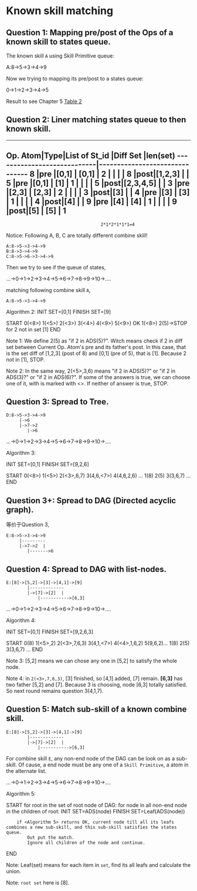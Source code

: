Known skill matching
====================

Question 1: Mapping pre/post of the Ops of a known skill to states queue.
----------

The known skill `A` using Skill Primitive queue:

A:8->5->3->4->9

Now we trying to mapping its pre/post to a states queue:

0->1->2->3->4->5

Result to see Chapter 5 [Table 2](http://localhost:8000/c5.py)


Question 2: Liner matching states queue to then known skill.
----------

------------------------------------------------------------
Op. Atom|Type|List of St_id |Diff Set |len(set)
----------------------------|-------------------------------
8       |pre |[0,1]         |  [0,1]  | 2
        |    |              |         |
8       |post|[1,2,3]       |         |
5       |pre |[0,1]         |  [1]    | 1
        |    |              |         |
5       |post|[2,3,4,5]     |         |
3       |pre |[2,3]         |  [2,3]  | 2
        |    |              |         |
3       |post|[3]           |         |
4       |pre |[3]           |  [3]    | 1
        |    |              |         |
4       |post|[4]           |         |
9       |pre |[4]           |  [4]    | 1
        |    |              |         |
9       |post|[5]           |  [5]    | 1
------------------------------------------------------------
                                        2*1*2*1*1*1=4

Notice: Following A, B, C are totally different combine skill!

```
A:8->5->3->4->9
B:8->3->4->9
C:8->5->6->3->4->9
```

Then we try to see if the queue of states,

...->0->1->2->3->4->5->6->7->8->9->10->....

matching following combine skill `A`,

```
A:8->5->3->4->9
```

Algorithm 2:
INIT SET=[0,1]
FINISH SET=[9]

START
0(<8>) 1(<5>) 2(<3>) 3(<4>) 4(<9>) 5(<9>) OK
1(<8>) 2(5)->STOP for 2 not in set [1]
END

Note 1: We define 2(5) as "if 2 in ADS(5)?". Witch means check if 2 in diff set between Current Op. Atom's pre and its father's post. In this case, that is the set diff of [1,2,3] (post of 8) and [0,1]  (pre of 5), that is [1]. Because 2 not in [1], STOP.

Note 2: In the same way, 2(<5>,3,6) means "if 2 in ADS(5)?" or "if 2 in ADS(3)?" or "if 2 in ADS(6)?". If some of the answers is true, we can choose one of it, with is marked with <>. If neither of answer is true, STOP.


Question 3: Spread to Tree.
----------

```
D:8->5->3->4->9
     |->6
     |->7->2
        |->6
```

...->0->1->2->3->4->5->6->7->8->9->10->....

Algorithm 3:

INIT SET=[0,1]
FINISH SET=[9,2,6]

START
0(<8>) 1(<5>) 2(<3>,6,7) 3(4,6,<7>) 4(4,6,2,6) ...
1(8) 2(5) 3(3,6,7) ...
END


Question 3+: Spread to DAG (Directed acyclic graph).
----------

等价于Question 3,

```
E:8->5->3->4->9
     |---------
     |->7->2  |
        |------->6
```

Question 4: Spread to DAG with list-nodes.
----------

```
E:[8]->[5,2]->[3]->[4,1]->[9]
        |-------------
        |->[7]->[2]  |
            |----------->[6,3]
```

...->0->1->2->3->4->5->6->7->8->9->10->....

Algorithm 4:

INIT SET=[0,1]
FINISH SET=[9,2,6,3]

START
0(8) 1(<5>,2) 2(<3>,7,6,3) 3(4,1,<7>) 4(<4>,1,6,2) 5(9,6,2)...
1(8) 2(5) 3(3,6,7) ...
END

Note 3: [5,2] means we can chose any one in [5,2] to satisfy the whole node.

Note 4: in `2(<3>,7,6,3)`, [3] finished, so [4,1] added, [7] remain. **[6,3]** has two father [5,2] and [7]. Because 3 is choosing, node [6,3] totally satisfied. So next round remains question 3(4,1,7).


Question 5: Match sub-skill of a known combine skill.
----------

```
E:[8]->[5,2]->[3]->[4,1]->[9]
        |-------------
        |->[7]->[2]  |
            |----------->[6,3]
```

For combine skill `E`, any non-end node of the DAG can be look on as a sub-skill. Of cause, a end node must be any one of a `Skill Primitive`, a atom in the alternate list.

...->0->1->2->3->4->5->6->7->8->9->10->....

Algorithm 5:

START
for root in the set of root node of DAG:
    for node in all non-end node in the children of root:
        INIT SET=ADS(node)
        FINISH SET=Leaf(ADS(node))

        if <Algorithm 5> returns OK, current node till all its leafs combines a new sub-skill, and this sub-skill satisfies the states queue.
            Out put the match.
            Ignore all children of the node and continue.
END

Note: Leaf(set) means for each item in `set`, find its all leafs and calculate the union.

Note: `root set` here is [8].

